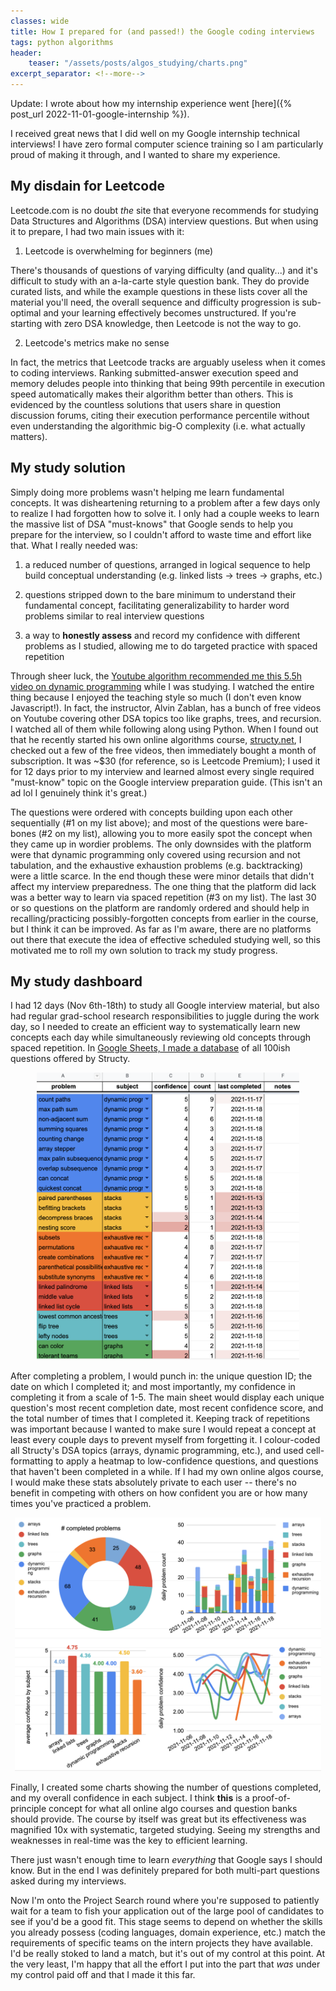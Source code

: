```yaml
---
classes: wide
title: How I prepared for (and passed!) the Google coding interviews
tags: python algorithms
header:
    teaser: "/assets/posts/algos_studying/charts.png"
excerpt_separator: <!--more-->
---
```


Update: I wrote about how my internship experience went [here]({% post_url 2022-11-01-google-internship %}).
<!--more-->

I received great news that I did well on my Google internship technical interviews!
I have zero formal computer science training so I am particularly proud of making it through, and I wanted to share my experience.

## My disdain for Leetcode

Leetcode.com is no doubt _the_ site that everyone recommends for studying Data Structures and Algorithms (DSA) interview questions.
But when using it to prepare, I had two main issues with it:

1) Leetcode is overwhelming for beginners (me)

There's thousands of questions of varying difficulty (and quality...) and it's difficult to study with an a-la-carte style question bank. They do provide curated lists, and while the example questions in these lists cover all the material you'll need, the overall sequence and difficulty progression is sub-optimal and your learning effectively becomes unstructured. If you're starting with zero DSA knowledge, then Leetcode is not the way to go.

2) Leetcode's metrics make no sense

In fact, the metrics that Leetcode tracks are arguably useless when it comes to coding interviews. Ranking submitted-answer execution speed and memory deludes people into thinking that being 99th percentile in execution speed automatically makes their algorithm better than others. This is evidenced by the countless solutions that users share in question discussion forums, citing their execution performance percentile without even understanding the algorithmic big-O complexity (i.e. what actually matters).

## My study solution

Simply doing more problems wasn't helping me learn fundamental concepts. It was disheartening returning to a problem after a few days only to realize I had forgotten how to solve it. I only had a couple weeks to learn the massive list of DSA "must-knows" that Google sends to help you prepare for the interview, so I couldn't afford to waste time and effort like that. What I really needed was:

1) a reduced number of questions, arranged in logical sequence to help build conceptual understanding (e.g. linked lists -> trees -> graphs, etc.)

2) questions stripped down to the bare minimum to understand their fundamental concept, facilitating generalizability to harder word problems similar to real interview questions

3) a way to **honestly assess** and record my confidence with different problems as I studied, allowing me to do targeted practice with spaced repetition

Through sheer luck, the [Youtube algorithm recommended me this 5.5h video on dynamic programming](https://youtu.be/oBt53YbR9Kk) while I was studying. I watched the entire thing because I enjoyed the teaching style so much (I don't even know Javascript!). In fact, the instructor, Alvin Zablan, has a bunch of free videos on Youtube covering other DSA topics too like graphs, trees, and recursion. I watched all of them while following along using Python. When I found out that he recently started his own online algorithms course, [structy.net](https://structy.net), I checked out a few of the free videos, then immediately bought a month of subscription. It was ~$30 (for reference, so is Leetcode Premium); I used it for 12 days prior to my interview and learned almost every single required "must-know" topic on the Google interview preparation guide. (This isn't an ad lol I genuinely think it's great.)

The questions were ordered with concepts building upon each other sequentially (#1 on my list above); and most of the questions were bare-bones (#2 on my list), allowing you to more easily spot the concept when they came up in wordier problems. The only downsides with the platform were that dynamic programming only covered using recursion and not tabulation, and the exhaustive exhaustion problems (e.g. backtracking) were a little scarce. In the end though these were minor details that didn't affect my interview preparedness. The one thing that the platform did lack was a better way to learn via spaced repetition (#3 on my list). The last 30 or so questions on the platform are randomly ordered and should help in recalling/practicing possibly-forgotten concepts from earlier in the course, but I think it can be improved. As far as I'm aware, there are no platforms out there that execute the idea of effective scheduled studying well, so this motivated me to roll my own solution to track my study progress.

## My study dashboard

I had 12 days (Nov 6th-18th) to study all Google interview material, but also had regular grad-school research responsibilities to juggle during the work day, so I needed to create an efficient way to systematically learn new concepts each day while simultaneously reviewing old concepts through spaced repetition. In [Google Sheets, I made a database](/assets/posts/algos_studying/google_dsa_prep.pdf) of all 100ish questions offered by Structy.

<div style="text-align:center"><img src="/assets/posts/algos_studying/spreadsheet.png" style="width:30em"/></div>

After completing a problem, I would punch in: the unique question ID; the date on which I completed it; and most importantly, my confidence in completing it from a scale of 1-5. The main sheet would display each unique question's most recent completion date, most recent confidence score, and the total number of times that I completed it. Keeping track of repetitions was important because I wanted to make sure I would repeat a concept at least every couple days to prevent myself from forgetting it. I colour-coded all Structy's DSA topics (arrays, dynamic programming, etc.), and used cell-formatting to apply a heatmap to low-confidence questions, and questions that haven't been completed in a while. If I had my own online algos course, I would make these stats absolutely private to each user -- there's no benefit in competing with others on how confident you are or how many times you've practiced a problem.

<div style="text-align:center"><img src="/assets/posts/algos_studying/charts.png" style="width:35em"/></div>

Finally, I created some charts showing the number of questions completed, and my overall confidence in each subject.  I think **this** is a proof-of-principle concept for what all online algo courses and question banks should provide. The course by itself was great but its effectiveness was magnified 10x with systematic, targeted studying. Seeing my strengths and weaknesses in real-time was the key to efficient learning.

There just wasn't enough time to learn _everything_ that Google says I should know. But in the end I was definitely prepared for both multi-part questions asked during my interviews.

Now I'm onto the Project Search round where you're supposed to patiently wait for a team to fish your application out of the large pool of candidates to see if you'd be a good fit. This stage seems to depend on whether the skills you already possess (coding languages, domain experience, etc.) match the requirements of specific teams on the intern projects they have available. I'd be really stoked to land a match, but it's out of my control at this point. At the very least, I'm happy that all the effort I put into the part that _was_ under my control paid off and that I made it this far.
